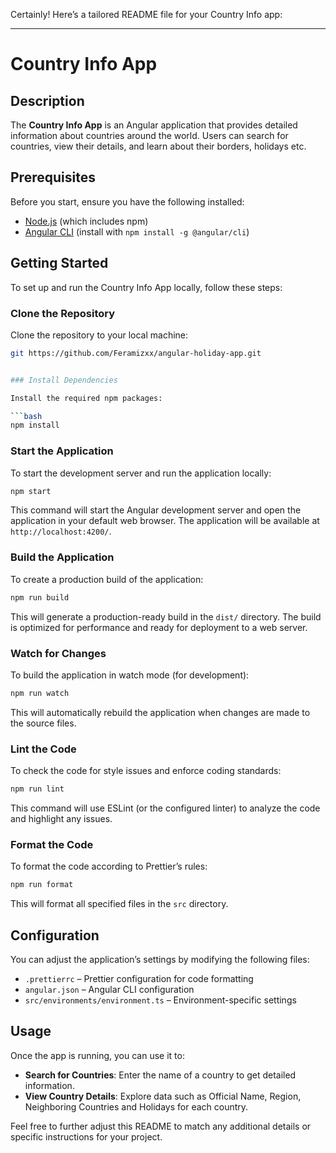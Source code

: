 Certainly! Here’s a tailored README file for your Country Info app:

---

# Country Info App

## Description

The **Country Info App** is an Angular application that provides detailed information about countries around the world. Users can search for countries, view their details, and learn about their borders, holidays etc.

## Prerequisites

Before you start, ensure you have the following installed:

- [Node.js](https://nodejs.org/) (which includes npm)
- [Angular CLI](https://angular.io/cli) (install with `npm install -g @angular/cli`)

## Getting Started

To set up and run the Country Info App locally, follow these steps:

### Clone the Repository

Clone the repository to your local machine:

```bash
git https://github.com/Feramizxx/angular-holiday-app.git


### Install Dependencies

Install the required npm packages:

```bash
npm install
```

### Start the Application

To start the development server and run the application locally:

```bash
npm start
```

This command will start the Angular development server and open the application in your default web browser. The application will be available at `http://localhost:4200/`.

### Build the Application

To create a production build of the application:

```bash
npm run build
```

This will generate a production-ready build in the `dist/` directory. The build is optimized for performance and ready for deployment to a web server.

### Watch for Changes

To build the application in watch mode (for development):

```bash
npm run watch
```

This will automatically rebuild the application when changes are made to the source files.


### Lint the Code

To check the code for style issues and enforce coding standards:

```bash
npm run lint
```

This command will use ESLint (or the configured linter) to analyze the code and highlight any issues.

### Format the Code

To format the code according to Prettier’s rules:

```bash
npm run format
```

This will format all specified files in the `src` directory.

## Configuration

You can adjust the application’s settings by modifying the following files:

- `.prettierrc` – Prettier configuration for code formatting
- `angular.json` – Angular CLI configuration
- `src/environments/environment.ts` – Environment-specific settings

## Usage

Once the app is running, you can use it to:

- **Search for Countries**: Enter the name of a country to get detailed information.
- **View Country Details**: Explore data such as Official Name, Region, Neighboring Countries and Holidays for each country.



Feel free to further adjust this README to match any additional details or specific instructions for your project.